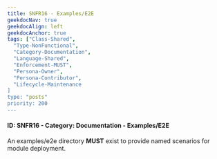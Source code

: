 ```yaml
---
title: SNFR16 - Examples/E2E
geekdocNav: true
geekdocAlign: left
geekdocAnchor: true
tags: ["Class-Shared",
  "Type-NonFunctional",
  "Category-Documentation",
  "Language-Shared",
  "Enforcement-MUST",
  "Persona-Owner",
  "Persona-Contributor",
  "Lifecycle-Maintenance
]
type: "posts"
priority: 200
---
```


#### ID: SNFR16 - Category: Documentation - Examples/E2E

An examples/e2e directory **MUST** exist to provide named scenarios for module deployment.
